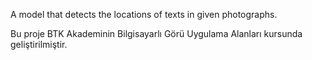 A model that detects the locations of texts in given photographs.

Bu proje BTK Akademinin Bilgisayarlı Görü Uygulama Alanları kursunda geliştirilmiştir.
